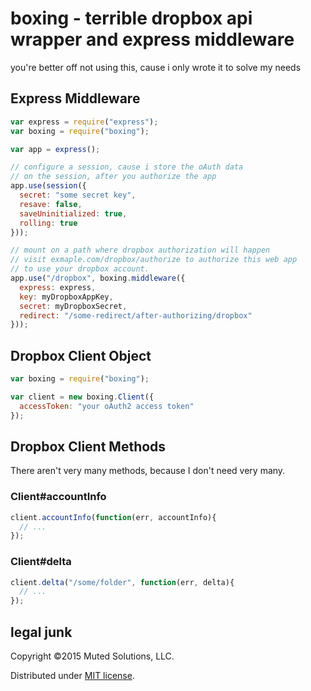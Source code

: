 # boxing - terrible dropbox api wrapper and express middleware

you're better off not using this, cause i only wrote it to solve my needs

## Express Middleware

```js
var express = require("express");
var boxing = require("boxing");

var app = express();

// configure a session, cause i store the oAuth data
// on the session, after you authorize the app
app.use(session({
  secret: "some secret key",
  resave: false,
  saveUninitialized: true,
  rolling: true
}));

// mount on a path where dropbox authorization will happen
// visit exmaple.com/dropbox/authorize to authorize this web app
// to use your dropbox account.
app.use("/dropbox", boxing.middleware({
  express: express,
  key: myDropboxAppKey,
  secret: myDropboxSecret,
  redirect: "/some-redirect/after-authorizing/dropbox"
}));
```

## Dropbox Client Object

```js
var boxing = require("boxing");

var client = new boxing.Client({
  accessToken: "your oAuth2 access token"
});
```

## Dropbox Client Methods

There aren't very many methods, because I don't need
very many.

### Client#accountInfo

```js
client.accountInfo(function(err, accountInfo){
  // ...
});
```

### Client#delta

```js
client.delta("/some/folder", function(err, delta){
  // ...
});
```

## legal junk

Copyright &copy;2015 Muted Solutions, LLC.

Distributed under [MIT license](http://mutedsolutions.mit-license.org).
